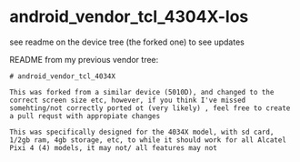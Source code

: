 # android_vendor_tcl_4304X-los

see readme on the device tree (the forked one) to see updates

README from my previous vendor tree:
```
# android_vendor_tcl_4034X

This was forked from a similar device (5010D), and changed to the correct screen size etc, however, if you think I've missed somehting/not correctly ported ot (very likely) , feel free to create a pull requst with appropiate changes

This was specifically designed for the 4034X model, with sd card, 1/2gb ram, 4gb storage, etc, to while it should work for all Alcatel Pixi 4 (4) models, it may not/ all features may not

```
